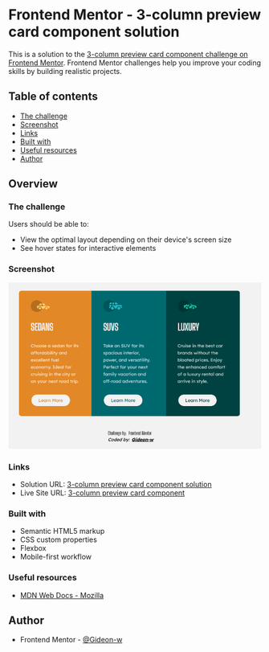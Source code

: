 # Frontend Mentor - 3-column preview card component solution

This is a solution to the [3-column preview card component challenge on Frontend Mentor](https://www.frontendmentor.io/challenges/3column-preview-card-component-pH92eAR2-). Frontend Mentor challenges help you improve your coding skills by building realistic projects.


## Table of contents

- [The challenge](#the-challenge)
- [Screenshot](#screenshot)
- [Links](#links)
- [Built with](#built-with)
- [Useful resources](#useful-resources)
- [Author](#author)

## Overview

### The challenge

Users should be able to:

- View the optimal layout depending on their device's screen size
- See hover states for interactive elements

### Screenshot

![](./Screenshot%202024-11-13%20at%2008-51-57%20Frontend%20Mentor%203-column%20preview%20card%20component.png)

### Links

- Solution URL: [3-column preview card component solution](https://github.com/Gideon-w/3-column-preview-card-component)
- Live Site URL: [3-column preview card component](https://gideon-w.github.io/3-column-preview-card-component/)

### Built with

- Semantic HTML5 markup
- CSS custom properties
- Flexbox
- Mobile-first workflow

### Useful resources

- [MDN Web Docs - Mozilla](https://developer.mozilla.org/en-US/)

## Author

- Frontend Mentor - [@Gideon-w](https://www.frontendmentor.io/profile/Gideon-w")

